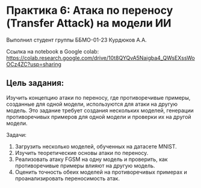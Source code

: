 # Практика 6: Атака по переносу (Transfer Attack) на модели ИИ

Выполнил студент группы ББМО-01-23 Курдюков А.А.

Ссылка на notebook в Google colab: https://colab.research.google.com/drive/10t8QYQvA5Naigba4_QWsEXssWoOCz4ZC?usp=sharing

## Цель задания:

Изучить концепцию атаки по переносу, где противоречивые примеры, созданные для одной модели,
используются для атаки на другую модель. Это задание требует создания нескольких моделей,
генерации противоречивых примеров для одной модели и проверки их на другой модели.

Задачи:

1. Загрузить несколько моделей, обученных на датасете MNIST.
2. Изучить теоретические основы атаки по переносу.
3. Реализовать атаку FGSM на одну модель и проверить, как противоречивые примеры влияют на другую модель.
4. Оценить точность обеих моделей на противоречивых примерах и проанализировать переносимость атак.





